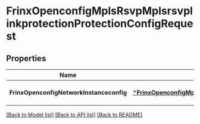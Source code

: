 # FrinxOpenconfigMplsRsvpMplsrsvplinkprotectionProtectionConfigRequest

## Properties
Name | Type | Description | Notes
------------ | ------------- | ------------- | -------------
**FrinxOpenconfigNetworkInstanceconfig** | [***FrinxOpenconfigMplsRsvpMplsrsvplinkprotectionProtectionConfig**](frinx.openconfig.mpls.rsvp.mplsrsvplinkprotection.protection.Config.md) |  | [optional] [default to null]

[[Back to Model list]](../README.md#documentation-for-models) [[Back to API list]](../README.md#documentation-for-api-endpoints) [[Back to README]](../README.md)


